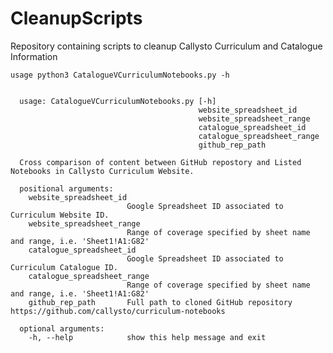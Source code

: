 # CleanupScripts
Repository containing scripts to cleanup Callysto Curriculum and Catalogue Information

    usage python3 CatalogueVCurriculumNotebooks.py -h 


      usage: CatalogueVCurriculumNotebooks.py [-h]
                                              website_spreadsheet_id
                                              website_spreadsheet_range
                                              catalogue_spreadsheet_id
                                              catalogue_spreadsheet_range
                                              github_rep_path

      Cross comparison of content between GitHub repostory and Listed Notebooks in Callysto Curriculum Website.

      positional arguments:
        website_spreadsheet_id
                              Google Spreadsheet ID associated to Curriculum Website ID.
        website_spreadsheet_range
                              Range of coverage specified by sheet name and range, i.e. 'Sheet1!A1:G82'
        catalogue_spreadsheet_id
                              Google Spreadsheet ID associated to Curriculum Catalogue ID.
        catalogue_spreadsheet_range
                              Range of coverage specified by sheet name and range, i.e. 'Sheet1!A1:G82'
        github_rep_path       Full path to cloned GitHub repository https://github.com/callysto/curriculum-notebooks

      optional arguments:
        -h, --help            show this help message and exit
